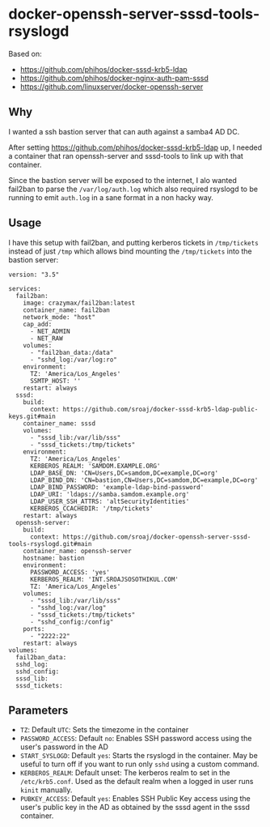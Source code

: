 # docker-openssh-server-sssd-tools-rsyslogd

Based on:
- https://github.com/phihos/docker-sssd-krb5-ldap
- https://github.com/phihos/docker-nginx-auth-pam-sssd
- https://github.com/linuxserver/docker-openssh-server

## Why

I wanted a ssh bastion server that can auth against a samba4 AD DC. 

After setting https://github.com/phihos/docker-sssd-krb5-ldap up, I needed a container that ran openssh-server and sssd-tools to link up with that container.

Since the bastion server will be exposed to the internet, I alo wanted fail2ban to parse the ```/var/log/auth.log``` which also required rsyslogd to be running to emit ```auth.log``` in a sane format in a non hacky way.

## Usage

I have this setup with fail2ban, and putting kerberos tickets in ```/tmp/tickets``` instead of just ```/tmp``` which allows bind mounting the ```/tmp/tickets``` into the bastion server:

```
version: "3.5"

services:
  fail2ban:
    image: crazymax/fail2ban:latest
    container_name: fail2ban
    network_mode: "host"
    cap_add:
      - NET_ADMIN
      - NET_RAW
    volumes:
      - "fail2ban_data:/data"
      - "sshd_log:/var/log:ro"
    environment:
      TZ: 'America/Los_Angeles'
      SSMTP_HOST: ''
    restart: always
  sssd:
    build:
      context: https://github.com/sroaj/docker-sssd-krb5-ldap-public-keys.git#main
    container_name: sssd
    volumes:
      - "sssd_lib:/var/lib/sss"
      - "sssd_tickets:/tmp/tickets"
    environment:
      TZ: 'America/Los_Angeles'
      KERBEROS_REALM: 'SAMDOM.EXAMPLE.ORG'
      LDAP_BASE_DN: 'CN=Users,DC=samdom,DC=example,DC=org'
      LDAP_BIND_DN: 'CN=bastion,CN=Users,DC=samdom,DC=example,DC=org'
      LDAP_BIND_PASSWORD: 'example-ldap-bind-password'
      LDAP_URI: 'ldaps://samba.samdom.example.org'
      LDAP_USER_SSH_ATTRS: 'altSecurityIdentities'
      KERBEROS_CCACHEDIR: '/tmp/tickets'
    restart: always
  openssh-server:
    build:
      context: https://github.com/sroaj/docker-openssh-server-sssd-tools-rsyslogd.git#main
    container_name: openssh-server
    hostname: bastion
    environment:
      PASSWORD_ACCESS: 'yes'
      KERBEROS_REALM: 'INT.SROAJSOSOTHIKUL.COM'
      TZ: 'America/Los_Angeles'
    volumes:
      - "sssd_lib:/var/lib/sss"
      - "sshd_log:/var/log"
      - "sssd_tickets:/tmp/tickets"
      - "sshd_config:/config"
    ports:
      - "2222:22"
    restart: always
volumes:
  fail2ban_data:
  sshd_log:
  sshd_config:
  sssd_lib:
  sssd_tickets:
```

## Parameters

* ```TZ```: Default ```UTC```: Sets the timezome in the container
* ```PASSWORD_ACCESS```: Default ```no```: Enables SSH password access using the user's password in the AD
* ```START_SYSLOGD```: Default ```yes```: Starts the rsyslogd in the container. May be useful to turn off if you want to run only ```sshd``` using a custom command.
* ```KERBEROS_REALM```: Default unset: The kerberos realm to set in the ```/etc/krb5.conf```. Used as the default realm when a logged in user runs ```kinit``` manually.
* ```PUBKEY_ACCESS```: Default ```yes```: Enables SSH Public Key access using the user's public key in the AD as obtained by the sssd agent in the sssd container.
